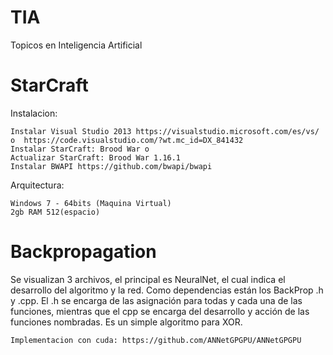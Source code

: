 # TIA
Topicos en Inteligencia Artificial

# StarCraft

Instalacion:

    Instalar Visual Studio 2013 https://visualstudio.microsoft.com/es/vs/ o  https://code.visualstudio.com/?wt.mc_id=DX_841432
    Instalar StarCraft: Brood War o
    Actualizar StarCraft: Brood War 1.16.1
    Instalar BWAPI https://github.com/bwapi/bwapi
		
Arquitectura:

    Windows 7 - 64bits (Maquina Virtual)
    2gb RAM 512(espacio) 

# Backpropagation

Se visualizan 3 archivos, el principal es NeuralNet, el cual indica el desarrollo del algoritmo y la red. Como dependencias están los BackProp .h y .cpp. El .h se encarga de las asignación para todas y cada una de las funciones, mientras que el cpp se encarga del desarrollo y acción de las funciones nombradas. Es un simple algoritmo para XOR.


    Implementacion con cuda: https://github.com/ANNetGPGPU/ANNetGPGPU 
